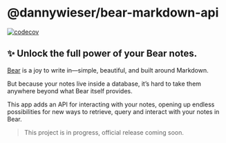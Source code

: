 # @dannywieser/bear-markdown-api

[![codecov](https://codecov.io/gh/dannywieser/bear-markdown-api/graph/badge.svg?token=DH1ZYKDVVA)](https://codecov.io/gh/dannywieser/bear-markdown-api)

## ✨ Unlock the full power of your Bear notes.

[Bear](https://bear.app) is a joy to write in—simple, beautiful, and built around Markdown.

But because your notes live inside a database, it’s hard to take them anywhere beyond what Bear itself provides.

This app adds an API for interacting with your notes, opening up endless possibilities for new ways to retrieve, query and interact with your notes in Bear.

> This project is in progress, official release coming soon.

